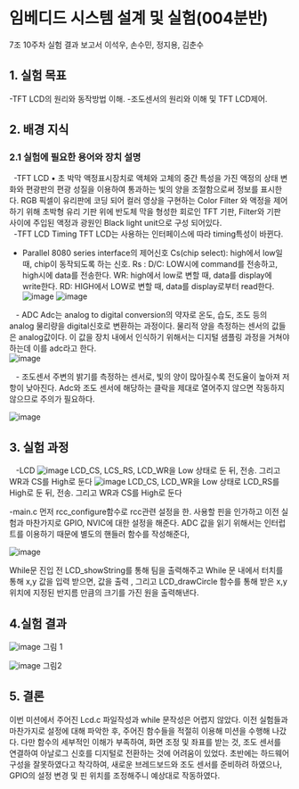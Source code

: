 # 임베디드 시스템 설계 및 실험(004분반)
7조 10주차 실험 결과 보고서
이석우, 손수민, 정지용, 김춘수

 
## 1. 실험 목표
-TFT LCD의 원리와 동작방법 이해.
-조도센서의 원리와 이해 및 TFT LCD제어.


## 2. 배경 지식

### 2.1 실험에 필요한 용어와 장치 설명
&nbsp;&nbsp;-TFT LCD
• 초 박막 액정표시장치로 액체와 고체의 중간 특성을 가진 액정의 상태 변화와 편광판의 편광 성질을 이용하여 통과하는 빛의 양을 조절함으로써 정보를 표시한다. RGB 픽셀이 유리판에 코딩 되어 컬러 영상을 구현하는 Color Filter 와 액정을 제어하기 위해 초박형 유리 기판 위에 반도체 막을 형성한 회로인 TFT 기판, Filter와 기판 사이에 주입된 액정과 광원인 Black light unit으로 구성 되어있다.   
&nbsp;&nbsp;-TFT LCD Timing 
TFT LCD는 사용하는 인터페이스에 따라 timing특성이 바뀐다. 
-	Parallel 8080 series interface의 제어신호
Cs(chip select): high에서 low일 때, chip이 동작되도록 하는 신호.
Rs : D/C: LOW시에 command를 전송하고, high시에 data를 전송한다. 
WR: high에서 low로 변할 때, data를 display에 write한다. 
RD: HIGH에서 LOW로 변할 때, data를 display로부터 read한다. 
![image](https://user-images.githubusercontent.com/71700530/140936492-ba8b9b7a-ace9-4a05-b1c9-4ef79d0227f4.png)
![image](https://user-images.githubusercontent.com/71700530/140936512-c1b4b481-db97-474c-9b7d-2883c829671e.png)
 
&nbsp;&nbsp; - ADC
Adc는 analog to digital conversion의 약자로 온도, 습도, 조도 등의 analog 물리량을 digital신호로 변환하는 과정이다. 물리적 양을 측정하는 센서의 값들은 analog값이다. 이 값을 장치 내에서 인식하기 위해서는 디지털 샘플링 과정을 거쳐야 하는데 이를 adc라고 한다.   
![image](https://user-images.githubusercontent.com/71700530/140936612-58c2c569-bb8a-4c1b-924a-6d9367259cdb.png)

&nbsp;&nbsp; - 조도센서
주변의 밝기를 측정하는 센서로, 빛의 양이 많아질수록 전도율이 높아져 저항이 낮아진다. Adc와 조도 센서에 해당하는 클락을 제대로 열어주지 않으면 작동하지 않으므로 주의가 필요하다. 

![image](https://user-images.githubusercontent.com/71700530/140936711-b23efb07-5fb0-4a43-ad56-632190417090.png)

## 3. 실험 과정
&nbsp;&nbsp; -LCD
![image](https://user-images.githubusercontent.com/71700530/140936796-7d47e4af-72c6-4bd4-b635-df2a92822158.png)
LCD_CS, LCS_RS, LCD_WR을 Low 상태로 둔 뒤, 전송. 그리고 WR과 CS를 High로 둔다 
![image](https://user-images.githubusercontent.com/71700530/140936868-395e8ef3-2b23-4b7b-aa2b-6a41a1166591.png)
LCD_CS, LCD_WR을 Low 상태로 LCD_RS를 High로 둔 뒤, 전송. 그리고 WR과 CS를 High로 둔다 

-main.c
먼저 rcc_configure함수로 rcc관련 설정을 한. 사용할 핀을 인가하고 이전 실험과 마찬가지로 GPIO, NVIC에 대한 설정을 해준다. ADC 값을 읽기 위해서는 인터럽트를 이용하기 때문에 별도의 핸들러 함수를 작성해준다,

![image](https://user-images.githubusercontent.com/71700530/140936919-b8c0878e-622d-4663-8025-832ad9c61a5f.png)

While문 진입 전 LCD_showString를 통해 팀을 출력해주고
While 문 내에서 터치를 통해 x,y 값을 입력 받으면, 값을 출력 , 그리고 LCD_drawCircle 함수를 통해 받은 x,y 위치에 지정된 반지름 만큼의 크기를 가진 원을 출력해낸다.  

## 4.실험 결과
![image](https://user-images.githubusercontent.com/71700530/140937065-78c3da2d-2ce4-4709-8efe-f3ec8ddae82b.png)
그림 1

![image](https://user-images.githubusercontent.com/71700530/140937219-6dffd0b8-940e-424c-95e5-f28892c561c9.png)
그림2

## 5. 결론
이번 미션에서 주어진 Lcd.c 파일작성과 while 문작성은 어렵지 않았다. 이전 실험들과 마찬가지로 설정에 대해 파악한 후, 주어진 함수들을 적절히 이용해 미션을 수행해 나갔다. 다만 함수의 세부적인 이해가 부족하여, 화면 조정 및 좌표를 받는 것, 조도 센서를 연결하여 아날로그 신호를 디지털로 전환하는 것에 어려움이 있었다. 초반에는 하드웨어 구성을 잘못하였다고 착각하여, 새로운 브레드보드와 조도 센서를 준비하려 하였으나, GPIO의 설정 변경 및 핀 위치를 조정해주니 예상대로 작동하였다.



